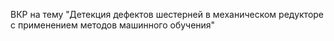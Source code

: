 ВКР на тему "Детекция дефектов шестерней в механическом редукторе с применением методов машинного обучения"
